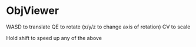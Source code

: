 # ObjViewer

WASD to translate
QE to rotate (x/y/z to change axis of rotation)
CV to scale

Hold shift to speed up any of the above
